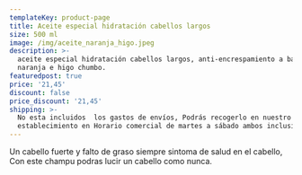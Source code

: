 ```yaml
---
templateKey: product-page
title: Aceite especial hidratación cabellos largos
size: 500 ml
image: /img/aceite_naranja_higo.jpeg
description: >-
  aceite especial hidratación cabellos largos, anti-encrespamiento a base de
  naranja e higo chumbo.
featuredpost: true
price: '21,45'
discount: false
price_discount: '21,45'
shipping: >-
  No esta incluidos  los gastos de envíos, Podrás recogerlo en nuestro
  establecimiento en Horario comercial de martes a sábado ambos inclusive
---
```

Un cabello fuerte y falto de graso siempre sintoma de salud en el cabello, Con este champu podras lucir un cabello como nunca.
